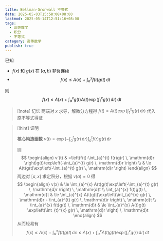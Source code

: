 ```yaml
---
title: Bellman-Gronwall 不等式
date: 2025-05-03T15:58:08+08:00
lastmod: 2025-05-14T12:51:16+08:00
tags:
  - 高等数学
  - 积分
  - 不等式
category: 高等数学
publish: true
---
```


已知
- $f(x)$ 和 $g(x)$ 在 $[a,b)$ 非负连续
- $$f(x)\le A(x)+\int_{a}^{x} f(t)g(t) \, \mathrm{d}t $$

则
$$
f(x) \le A(x) + \int_{a}^{x} g(t)A(t)\exp\left(\int_{t}^{x} g(r) \, \mathrm{d}r \right) \, \mathrm{d}t 
$$

>[!note] 记忆
>两端对 $x$ 求导，解微分方程得 $f(t)=A(t)\exp\left(\int_{t}^{x} g(r) \, \mathrm{d}r\right)$ 代入原不等式得证

>[!hint] 证明
> 
> **核心构造函数** $v(t)=\exp\left(-\int_{a}^{t} g(r) \, \mathrm{d}r\right)\int_{a}^{t} f(r)g(r) \, \mathrm{d}r$
> 
> 则
> $$
> \begin{align}
> v'(t) & =\left(f(t)-\int_{a}^{t} f(r)g(r) \, \mathrm{d}r \right)g(t)\exp\left(-\int_{a}^{t} g(r) \, \mathrm{d}r \right) \\
>  & \le A(t)g(t)\exp\left(-\int_{a}^{t} g(r) \, \mathrm{d}r \right)
> \end{align}
> $$
> 两边对 $[a,x]$ 求定积分，根据 $v(a)=0$ 得
> $$
> \begin{align}
> v(x)  & \le \int_{a}^{x} A(t)g(t)\exp\left(-\int_{a}^{t} g(r) \, \mathrm{d}r \right) \, \mathrm{d}t  \\
> \int_{a}^{x} f(t)g(t) \, \mathrm{d}t & \le \int_{a}^{x} A(t)g(t)\exp\left(\int_{a}^{x} g(r) \, \mathrm{d}r - \int_{a}^{t} g(r) \, \mathrm{d}r  \right) \, \mathrm{d}t \\
> \int_{a}^{x} f(t)g(t) \, \mathrm{d}t & \le \int_{a}^{x} A(t)g(t) \exp\left(\int_{t}^{x} g(r) \, \mathrm{d}r \right) \, \mathrm{d}t  
> \end{align}
> $$
> 从而轻易有
> $$
> f(x) \le A(x) + \int_{a}^{x} f(t)g(t) \, \mathrm{d}x \le A(x) + \int_{a}^{x} A(t)g(t)\exp\left(\int_{t}^{x} g(r) \, \mathrm{d}r \right) \, \mathrm{d}t  
> $$
